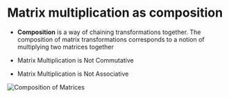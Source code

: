 # Matrix multiplication as composition

* **Composition** is a way of chaining transformations together. The composition of matrix transformations corresponds to a notion of multiplying two matrices together

* Matrix Multiplication is Not Commutative

* Matrix Multiplication is Not Associative

![](https://miro.medium.com/max/875/1*fV_fDIHuPFQOVDTjsOLxCQ.png 'Composition of Matrices')

